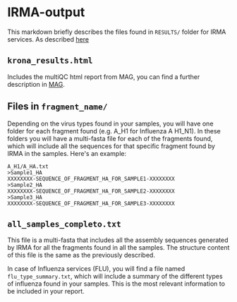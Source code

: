 # IRMA-output

This markdown briefly describes the files found in `RESULTS/` folder for IRMA services. As described [here]()

## **`krona_results.html`** 

Includes the multiQC html report from MAG, you can find a further description in [MAG](https://github.com/BU-ISCIII/buisciii-tools/blob/main/bu_isciii/assets/reports/md/mag.md).

## Files in `fragment_name/`

Depending on the virus types found in your samples, you will have one folder for each fragment found (e.g. A_H1 for Influenza A H1_N1). In these folders you will have a multi-fasta file for each of the fragments found, which will include all the sequences for that specific fragment found by IRMA in the samples. Here's an example:
```
A_H1/A_HA.txt
>Sample1_HA
XXXXXXXX-SEQUENCE_OF_FRAGMENT_HA_FOR_SAMPLE1-XXXXXXXX
>Sample2_HA
XXXXXXXX-SEQUENCE_OF_FRAGMENT_HA_FOR_SAMPLE2-XXXXXXXX
>Sample3_HA
XXXXXXXX-SEQUENCE_OF_FRAGMENT_HA_FOR_SAMPLE3-XXXXXXXX
```

## **`all_samples_completo.txt`** 

This file is a multi-fasta that includes all the assembly sequences generated by IRMA for all the fragments found in all the samples. The structure content of this file is the same as the previously described.

In case of Influenza services (FLU), you will find a file named `flu_type_summary.txt`, which will include a summary of the different types of influenza found in your samples. This is the most relevant information to be included in your report.

